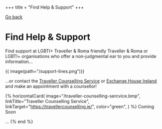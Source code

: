 +++
title = "Find Help & Support"
+++

[Go back](/home)

# Find Help & Support

Find support at LGBTI+ Traveller & Roma friendly Traveller & Roma or LGBTI+ organisations who offer a non-judgmental ear to you and provide information...

{{ image(path="/support-lines.png")}}

...or contact the [Traveller Counselling Service](https://travellercounselling.ie/) or [Exchange House Ireland](https://www.exchangehouse.ie/services.php) and make an appointment with a counsellor!

{% horizontalCard(
	image="/traveller-counselling-sercvice.bmp",
	linkTitle="Traveller Counselling Service",
	linkTarget="https://travellercounselling.ie/",
	color="green",
) %}
Coming Soon

...
{% end %}